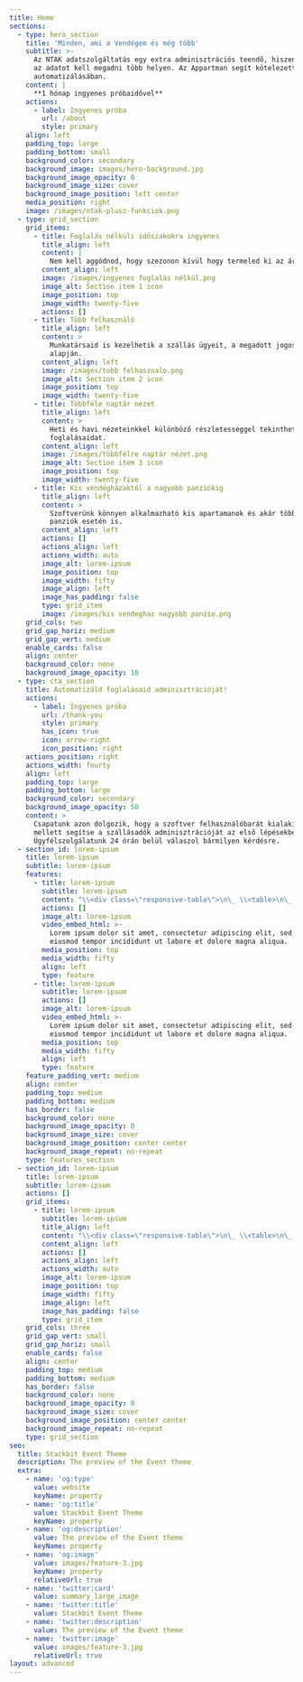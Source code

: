 ```yaml
---
title: Home
sections:
  - type: hero_section
    title: 'Minden, ami a Vendégem és még több'
    subtitle: >-
      Az NTAK adatszolgáltatás egy extra adminisztrációs teendő, hiszen ugyanazt
      az adatot kell megadni több helyen. Az Appartman segít kötelezettségeid
      automatizálásában.
    content: |
      **1 hónap ingyenes próbaidővel**
    actions:
      - label: Ingyenes próba
        url: /about
        style: primary
    align: left
    padding_top: large
    padding_bottom: small
    background_color: secondary
    background_image: images/hero-background.jpg
    background_image_opacity: 0
    background_image_size: cover
    background_image_position: left center
    media_position: right
    image: /images/ntak-plusz-funkciok.png
  - type: grid_section
    grid_items:
      - title: Foglalás nélküli időszakokra ingyenes
        title_align: left
        content: |
          Nem kell aggódnod, hogy szezonon kívül hogy termeled ki az árat.
        content_align: left
        image: /images/ingyenes foglalás nélkül.png
        image_alt: Section item 1 icon
        image_position: top
        image_width: twenty-five
        actions: []
      - title: Több felhasználó
        title_align: left
        content: >
          Munkatársaid is kezelhetik a szállás ügyeit, a megadott jogosultságok
          alapján.
        content_align: left
        image: /images/tobb felhasznalo.png
        image_alt: Section item 2 icon
        image_position: top
        image_width: twenty-five
      - title: Többféle naptár nézet
        title_align: left
        content: >
          Heti és havi nézeteinkkel különböző részletességgel tekintheted át a
          foglalásaidat.
        content_align: left
        image: /images/többfélre naptár nézet.png
        image_alt: Section item 3 icon
        image_position: top
        image_width: twenty-five
      - title: Kis vendégházaktól a nagyobb panziókig
        title_align: left
        content: >
          Szoftverünk könnyen alkalmazható kis apartamanok és akár több épületes
          panziók esetén is.
        content_align: left
        actions: []
        actions_align: left
        actions_width: auto
        image_alt: lorem-ipsum
        image_position: top
        image_width: fifty
        image_align: left
        image_has_padding: false
        type: grid_item
        image: /images/kis vendeghaz nagyobb panzio.png
    grid_cols: two
    grid_gap_horiz: medium
    grid_gap_vert: medium
    enable_cards: false
    align: center
    background_color: none
    background_image_opacity: 10
  - type: cta_section
    title: Automatizáld foglalásaid adminisztrációját!
    actions:
      - label: Ingyenes próba
        url: /thank-you
        style: primary
        has_icon: true
        icon: arrow-right
        icon_position: right
    actions_position: right
    actions_width: fourty
    align: left
    padding_top: large
    padding_bottom: large
    background_color: secondary
    background_image_opacity: 50
    content: >
      Csapatunk azon dolgozik, hogy a szoftver felhasználóbarát kialakítása
      mellett segítse a szállásadók adminisztrációját az első lépésekben is.
      Ügyfélszolgálatunk 24 órán belül válaszol bármilyen kérdésre.
  - section_id: lorem-ipsum
    title: lorem-ipsum
    subtitle: lorem-ipsum
    features:
      - title: lorem-ipsum
        subtitle: lorem-ipsum
        content: "\\<div class=\"responsive-table\">\n\_ \\<table>\n\_ \_ \_ \\<caption>Table with thead, tfoot, and tbody\\</caption>\n\_ \_ \\<thead>\n\_ \_ \_ \\<tr>\n\_ \_ \_ \_ \\<th>Működj már\\</th>\n\_ \_ \_ \_ \\<th>Header content\\</th>\n\_ \_ \_ \_ \\<th>Header content\\</th>\n\_ \_ \_ \_ \\<th>Header content\\</th>\n\_ \_ \_ \\</tr>\n\_ \_ \\</thead>\n\_ \_ \\<tbody>\n\_ \_ \_ \\<tr>\n\_ \_ \_ \_ \\<td>Body content\\</td>\n\_ \_ \_ \_ \\<td>Body content\\</td>\n\_ \_ \_ \_ \\<td>Body content\\</td>\n\_ \_ \_ \_ \\<td>Body content\\</td>\n\_ \_ \_ \\</tr>\n\_ \_ \_ \\<tr>\n\_ \_ \_ \_ \\<td>Body content\\</td>\n\_ \_ \_ \_ \\<td>Body content\\</td>\n\_ \_ \_ \_ \\<td>Body content\\</td>\n\_ \_ \_ \_ \\<td>Body content\\</td>\n\_ \_ \_ \\</tr>\n\_ \_ \\</tbody>\n\_ \_ \\<tfoot>\n\_ \_ \_ \\<tr>\n\_ \_ \_ \_ \\<td>Footer content\\</td>\n\_ \_ \_ \_ \\<td>Footer content\\</td>\n\_ \_ \\<td>Footer content\\</td>\n\_ \_ \\<td>Footer content\\</td>\n\_ \_ \_ \\</tr>\n\_ \_ \\</tfoot>\n\_ \\</table>\n\\</div>\n"
        actions: []
        image_alt: lorem-ipsum
        video_embed_html: >-
          Lorem ipsum dolor sit amet, consectetur adipiscing elit, sed do
          eiusmod tempor incididunt ut labore et dolore magna aliqua.
        media_position: top
        media_width: fifty
        align: left
        type: feature
      - title: lorem-ipsum
        subtitle: lorem-ipsum
        actions: []
        image_alt: lorem-ipsum
        video_embed_html: >-
          Lorem ipsum dolor sit amet, consectetur adipiscing elit, sed do
          eiusmod tempor incididunt ut labore et dolore magna aliqua.
        media_position: top
        media_width: fifty
        align: left
        type: feature
    feature_padding_vert: medium
    align: center
    padding_top: medium
    padding_bottom: medium
    has_border: false
    background_color: none
    background_image_opacity: 0
    background_image_size: cover
    background_image_position: center center
    background_image_repeat: no-repeat
    type: features_section
  - section_id: lorem-ipsum
    title: lorem-ipsum
    subtitle: lorem-ipsum
    actions: []
    grid_items:
      - title: lorem-ipsum
        subtitle: lorem-ipsum
        title_align: left
        content: "\\<div class=\"responsive-table\">\n\_ \\<table>\n\_ \_ \_ \\<caption>Table with thead, tfoot, and tbody\\</caption>\n\_ \_ \\<thead>\n\_ \_ \_ \\<tr>\n\_ \_ \_ \_ \\<th>Működj már\\</th>\n\_ \_ \_ \_ \\<th>Header content\\</th>\n\_ \_ \_ \_ \\<th>Header content\\</th>\n\_ \_ \_ \_ \\<th>Header content\\</th>\n\_ \_ \_ \\</tr>\n\_ \_ \\</thead>\n\_ \_ \\<tbody>\n\_ \_ \_ \\<tr>\n\_ \_ \_ \_ \\<td>Body content\\</td>\n\_ \_ \_ \_ \\<td>Body content\\</td>\n\_ \_ \_ \_ \\<td>Body content\\</td>\n\_ \_ \_ \_ \\<td>Body content\\</td>\n\_ \_ \_ \\</tr>\n\_ \_ \_ \\<tr>\n\_ \_ \_ \_ \\<td>Body content\\</td>\n\_ \_ \_ \_ \\<td>Body content\\</td>\n\_ \_ \_ \_ \\<td>Body content\\</td>\n\_ \_ \_ \_ \\<td>Body content\\</td>\n\_ \_ \_ \\</tr>\n\_ \_ \\</tbody>\n\_ \_ \\<tfoot>\n\_ \_ \_ \\<tr>\n\_ \_ \_ \_ \\<td>Footer content\\</td>\n\_ \_ \_ \_ \\<td>Footer content\\</td>\n\_ \_ \\<td>Footer content\\</td>\n\_ \_ \\<td>Footer content\\</td>\n\_ \_ \_ \\</tr>\n\_ \_ \\</tfoot>\n\_ \\</table>\n\\</div>\n"
        content_align: left
        actions: []
        actions_align: left
        actions_width: auto
        image_alt: lorem-ipsum
        image_position: top
        image_width: fifty
        image_align: left
        image_has_padding: false
        type: grid_item
    grid_cols: three
    grid_gap_vert: small
    grid_gap_horiz: small
    enable_cards: false
    align: center
    padding_top: medium
    padding_bottom: medium
    has_border: false
    background_color: none
    background_image_opacity: 0
    background_image_size: cover
    background_image_position: center center
    background_image_repeat: no-repeat
    type: grid_section
seo:
  title: Stackbit Event Theme
  description: The preview of the Event theme
  extra:
    - name: 'og:type'
      value: website
      keyName: property
    - name: 'og:title'
      value: Stackbit Event Theme
      keyName: property
    - name: 'og:description'
      value: The preview of the Event theme
      keyName: property
    - name: 'og:image'
      value: images/feature-3.jpg
      keyName: property
      relativeUrl: true
    - name: 'twitter:card'
      value: summary_large_image
    - name: 'twitter:title'
      value: Stackbit Event Theme
    - name: 'twitter:description'
      value: The preview of the Event theme
    - name: 'twitter:image'
      value: images/feature-3.jpg
      relativeUrl: true
layout: advanced
---
```

